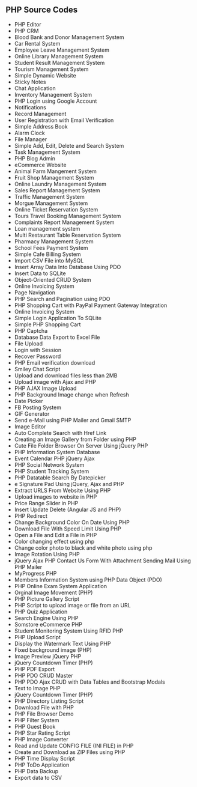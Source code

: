 <h2> PHP Source Codes </h2>
<ul>

 <li><a target="_blank" href="https://github.com/manjunath5496/PHP-Source-Codes/blob/master/php_1.rar" style="text-decoration:none;">PHP Editor</a></li>
  <li><a target="_blank" href="https://github.com/manjunath5496/PHP-CRM" style="text-decoration:none;">PHP CRM</a></li>
 <li><a target="_blank" href="https://github.com/manjunath5496/PHP-Source-Codes/blob/master/bloodbank and donar management system.rar" style="text-decoration:none;">Blood Bank and Donor Management System</a></li>
 <li><a target="_blank" href="https://github.com/manjunath5496/PHP-Source-Codes/blob/master/Car Rental Portal Project.rar" style="text-decoration:none;">Car Rental System </a></li>
 <li><a target="_blank" href="https://github.com/manjunath5496/PHP-Source-Codes/blob/master/Employee Leave Management System.rar" style="text-decoration:none;">Employee Leave Management System</a></li>
 <li><a target="_blank" href="https://github.com/manjunath5496/PHP-Source-Codes/blob/master/Online Library Management System.rar" style="text-decoration:none;">Online Library Management System</a></li>
 <li><a target="_blank" href="https://github.com/manjunath5496/PHP-Source-Codes/blob/master/Student Result Management System.rar" style="text-decoration:none;">Student Result Management System</a></li>
 <li><a target="_blank" href="https://github.com/manjunath5496/PHP-Source-Codes/blob/master/Tourism Management System.rar" style="text-decoration:none;">Tourism Management System</a></li>
  <li><a target="_blank" href="https://github.com/manjunath5496/PHP-Source-Codes/blob/master/simple-website.rar" style="text-decoration:none;">Simple Dynamic Website</a></li>
   <li><a target="_blank" href="https://github.com/manjunath5496/PHP-Source-Codes/blob/master/stickyNotes-master.rar" style="text-decoration:none;">Sticky Notes</a></li>
     <li><a target="_blank" href="https://github.com/manjunath5496/PHP-Source-Codes/blob/master/Chat-Application.rar" style="text-decoration:none;">Chat Application</a></li>
      <li><a target="_blank" href="https://github.com/manjunath5496/PHP-Source-Codes/blob/master/inventory_2014.rar" style="text-decoration:none;">Inventory Management System</a></li>
   
<li><a target="_blank" href="https://github.com/manjunath5496/PHP-Source-Codes/blob/master/Login with Google.rar" style="text-decoration:none;">PHP Login using Google Account</a></li>
  <li><a target="_blank" href="https://github.com/manjunath5496/PHP-Source-Codes/blob/master/notifications.rar" style="text-decoration:none;">Notifications</a></li>
   <li><a target="_blank" href="https://github.com/manjunath5496/PHP-Source-Codes/blob/master/recordmanagement.rar" style="text-decoration:none;">Record Management</a></li>
     <li><a target="_blank" href="https://github.com/manjunath5496/PHP-Source-Codes/blob/master/signup-email-verification.rar" style="text-decoration:none;">User Registration with Email Verification</a></li>
      <li><a target="_blank" href="https://github.com/manjunath5496/PHP-Source-Codes/blob/master/simple_address_book_php_mysql_pdo.rar" style="text-decoration:none;">Simple Address Book</a></li>
   
   <li><a target="_blank" href="https://github.com/manjunath5496/PHP-Source-Codes/blob/master/alarm_clock.rar" style="text-decoration:none;">Alarm Clock</a></li>
  <li><a target="_blank" href="https://github.com/manjunath5496/PHP-Source-Codes/blob/master/myfilemgr.rar" style="text-decoration:none;">File Manager</a></li>
   <li><a target="_blank" href="https://github.com/manjunath5496/PHP-Source-Codes/blob/master/Simple Add, Edit, Delete and Search System.rar" style="text-decoration:none;">Simple Add, Edit, Delete and Search System</a></li>
     <li><a target="_blank" href="https://github.com/manjunath5496/PHP-Source-Codes/blob/master/tasks.rar" style="text-decoration:none;">Task Management System</a></li>
 
<li><a target="_blank" href="https://github.com/manjunath5496/PHP-Source-Codes/blob/master/PHP-Blog-Admin-master.rar" style="text-decoration:none;">PHP Blog Admin</a></li>
 <li><a target="_blank" href="https://github.com/manjunath5496/PHP-Source-Codes/blob/master/PHP-PDO-eCommerce-Store-master.rar" style="text-decoration:none;">eCommerce Website</a></li>
 
<li><a target="_blank" href="https://github.com/manjunath5496/PHP-Source-Codes/blob/master/Animal Farm Mangement System.rar" style="text-decoration:none;">Animal Farm Mangement System</a></li>
  <li><a target="_blank" href="https://github.com/manjunath5496/PHP-Source-Codes/blob/master/Fruit Shop Management System.rar" style="text-decoration:none;">Fruit Shop Management System</a></li>
   <li><a target="_blank" href="https://github.com/manjunath5496/PHP-Source-Codes/blob/master/Online Laundry Management Project.rar" style="text-decoration:none;">Online Laundry Management System</a></li>
     <li><a target="_blank" href="https://github.com/manjunath5496/PHP-Source-Codes/blob/master/Sales Report Management System.rar" style="text-decoration:none;">Sales Report Management System</a></li>
 
<li><a target="_blank" href="https://github.com/manjunath5496/PHP-Source-Codes/blob/master/Traffic Management System.rar" style="text-decoration:none;">Traffic Management System</a></li>
 
   
  <li><a target="_blank" href="https://github.com/manjunath5496/PHP-Source-Codes/blob/master/Morgue Management System.rar" style="text-decoration:none;">Morgue Management System</a></li>
   <li><a target="_blank" href="https://github.com/manjunath5496/PHP-Source-Codes/blob/master/Online Ticket Reservation System.rar" style="text-decoration:none;">Online Ticket Reservation System</a></li>
     <li><a target="_blank" href="https://github.com/manjunath5496/PHP-Source-Codes/blob/master/Tours Travel Booking Management System.rar" style="text-decoration:none;">Tours Travel Booking Management System</a></li>
 

     
  <li><a target="_blank" href="https://github.com/manjunath5496/PHP-Source-Codes/blob/master/Complaints Report Management System.rar" style="text-decoration:none;">Complaints Report Management System</a></li>
   <li><a target="_blank" href="https://github.com/manjunath5496/PHP-Source-Codes/blob/master/Loan management system.rar" style="text-decoration:none;">Loan management system</a></li>
     <li><a target="_blank" href="https://github.com/manjunath5496/PHP-Source-Codes/blob/master/Multi Restaurant Table Reservation System.rar" style="text-decoration:none;">Multi Restaurant Table Reservation System</a></li>
     
   
<li><a target="_blank" href="https://github.com/manjunath5496/PHP-Source-Codes/blob/master/Pharmacy Management System.rar" style="text-decoration:none;">Pharmacy Management System</a></li>
   <li><a target="_blank" href="https://github.com/manjunath5496/PHP-Source-Codes/blob/master/School Fees Payment System.rar" style="text-decoration:none;">School Fees Payment System</a></li>
     <li><a target="_blank" href="https://github.com/manjunath5496/PHP-Source-Codes/blob/master/Simple Cafe Billing System.rar" style="text-decoration:none;">Simple Cafe Billing System</a></li>
     
<li><a target="_blank" href="https://github.com/manjunath5496/PHP-Source-Codes/blob/master/Import CSV File into MySQL.rar" style="text-decoration:none;">Import CSV File into MySQL</a></li>
     
   
<li><a target="_blank" href="https://github.com/manjunath5496/PHP-Source-Codes/blob/master/Insert Array Data Into Database Using PDO.rar" style="text-decoration:none;">Insert Array Data Into Database Using PDO</a></li>
   <li><a target="_blank" href="https://github.com/manjunath5496/PHP-Source-Codes/blob/master/Insert Data to SQLite.rar" style="text-decoration:none;">Insert Data to SQLite</a></li>
     <li><a target="_blank" href="https://github.com/manjunath5496/PHP-Source-Codes/blob/master/Object-Oriented CRUD System.rar" style="text-decoration:none;">Object-Oriented CRUD System</a></li>
   
<li><a target="_blank" href="https://github.com/manjunath5496/PHP-Source-Codes/blob/master/Online Invoicing System.rar" style="text-decoration:none;">Online Invoicing System</a></li>
   <li><a target="_blank" href="https://github.com/manjunath5496/PHP-Source-Codes/blob/master/Page Navigation.rar" style="text-decoration:none;">Page Navigation</a></li>
     <li><a target="_blank" href="https://github.com/manjunath5496/PHP-Source-Codes/blob/master/PHP Search and Pagination using PDO.rar" style="text-decoration:none;">PHP Search and Pagination using PDO</a></li>
      
<li><a target="_blank" href="https://github.com/manjunath5496/PHP-Source-Codes/blob/master/PHP Shopping Cart with PayPal Payment Gateway Integration.rar" style="text-decoration:none;">PHP Shopping Cart with PayPal Payment Gateway Integration</a></li>
   
<li><a target="_blank" href="https://github.com/manjunath5496/PHP-Source-Codes/blob/master/Online Invoicing System.rar" style="text-decoration:none;">Online Invoicing System</a></li>
   <li><a target="_blank" href="https://github.com/manjunath5496/PHP-Source-Codes/blob/master/Simple Login Application To SQLite.rar" style="text-decoration:none;">Simple Login Application To SQLite</a></li>
     <li><a target="_blank" href="https://github.com/manjunath5496/PHP-Source-Codes/blob/master/Simple PHP Shopping Cart.rar" style="text-decoration:none;">Simple PHP Shopping Cart</a></li>
        
   <li><a target="_blank" href="https://github.com/manjunath5496/PHP-Source-Codes/blob/master/Captcha.rar" style="text-decoration:none;">PHP Captcha</a></li>
   
<li><a target="_blank" href="https://github.com/manjunath5496/PHP-Source-Codes/blob/master/Database Data Export to Excel File.rar" style="text-decoration:none;">Database Data Export to Excel File</a></li>
<li><a target="_blank" href="https://github.com/manjunath5496/PHP-Source-Codes/blob/master/File Upload.rar" style="text-decoration:none;">File Upload</a></li>
<li><a target="_blank" href="https://github.com/manjunath5496/PHP-Source-Codes/blob/master/Login with Session.rar" style="text-decoration:none;">Login with Session</a></li>
   
 <li><a target="_blank" href="https://github.com/manjunath5496/PHP-Source-Codes/blob/master/Recover Password.rar" style="text-decoration:none;">Recover Password</a></li>
     
<li><a target="_blank" href="https://github.com/manjunath5496/PHP-Source-Codes/blob/master/php-email-verification-download.rar" style="text-decoration:none;">PHP Email verification download</a></li>
   
<li><a target="_blank" href="https://github.com/manjunath5496/PHP-Source-Codes/blob/master/smiley-chat-script.rar" style="text-decoration:none;">Smiley Chat Script</a></li>
<li><a target="_blank" href="https://github.com/manjunath5496/PHP-Source-Codes/blob/master/Upload and download files less than 2MB.rar" style="text-decoration:none;">Upload and download files less than 2MB</a></li>
<li><a target="_blank" href="https://github.com/manjunath5496/PHP-Source-Codes/blob/master/upload image with ajax and php.rar" style="text-decoration:none;">Upload image with Ajax and PHP</a></li>
   
 <li><a target="_blank" href="https://github.com/manjunath5496/PHP-Source-Codes/blob/master/PHP AJAX Image Upload.rar" style="text-decoration:none;">PHP AJAX Image Upload</a></li>
     
    
 <li><a target="_blank" href="https://github.com/manjunath5496/PHP-Source-Codes/blob/master/PHP Background Image change when Refresh.rar" style="text-decoration:none;">PHP Background Image change when Refresh</a></li>
        
   
 <li><a target="_blank" href="https://github.com/manjunath5496/PHP-Source-Codes/blob/master/datepicker.rar" style="text-decoration:none;">Date Picker</a></li>
<li><a target="_blank" href="https://github.com/manjunath5496/PHP-Source-Codes/blob/master/fb-posting-system.rar" style="text-decoration:none;">FB Posting System</a></li>
   
 <li><a target="_blank" href="https://github.com/manjunath5496/PHP-Source-Codes/blob/master/GIF Generator.rar" style="text-decoration:none;">GIF Generator</a></li>
     
    
 <li><a target="_blank" href="https://github.com/manjunath5496/PHP-Source-Codes/blob/master/How to Send e-Mail using PHPMailer and Gmail SMTP.rar" style="text-decoration:none;">Send e-Mail using PHP Mailer and Gmail SMTP</a></li>
        
<li><a target="_blank" href="https://github.com/manjunath5496/PHP-Source-Codes/blob/master/image-editor.rar" style="text-decoration:none;">Image Editor</a></li>
<li><a target="_blank" href="https://github.com/manjunath5496/PHP-Source-Codes/blob/master/AutoComplete Search with Href Link [PHP MySQL ].rar" style="text-decoration:none;"> Auto Complete Search with Href Link </a></li>
   
 <li><a target="_blank" href="https://github.com/manjunath5496/PHP-Source-Codes/blob/master/Creating an Image Gallery from Folder using PHP.rar" style="text-decoration:none;">Creating an Image Gallery from Folder using PHP</a></li>
     
<li><a target="_blank" href="https://github.com/manjunath5496/PHP-Source-Codes/blob/master/cute_file_folder_browser_on_server_using_jquery_php.rar" style="text-decoration:none;">Cute File Folder Browser On Server Using jQuery PHP</a></li>
     
    
 <li><a target="_blank" href="https://github.com/manjunath5496/PHP-Source-Codes/blob/master/Information System Database.rar" style="text-decoration:none;">PHP Information System Database</a></li>
        
<li><a target="_blank" href="https://github.com/manjunath5496/PHP-Source-Codes/blob/master/event_calendar_php_jquery_ajax_part2.rar" style="text-decoration:none;">Event Calendar PHP jQuery Ajax</a></li>
<li><a target="_blank" href="https://github.com/manjunath5496/PHP-Source-Codes/blob/master/social_networking_site.rar" style="text-decoration:none;"> PHP Social Network System</a></li>
   
 <li><a target="_blank" href="https://github.com/manjunath5496/PHP-Source-Codes/blob/master/sts.rar" style="text-decoration:none;">PHP Student Tracking System</a></li>
     
  <li><a target="_blank" href="https://github.com/manjunath5496/PHP-Source-Codes/blob/master/datatable-search-by-datepicker.rar" style="text-decoration:none;">PHP Datatable Search By Datepicker</a></li>
     
     
   <li><a target="_blank" href="https://github.com/manjunath5496/PHP-Source-Codes/blob/master/eSignature Pad Using Jquery AJAX and PHP.rar" style="text-decoration:none;">e Signature Pad Using jQuery, Ajax and PHP</a></li>
<li><a target="_blank" href="https://github.com/manjunath5496/PHP-Source-Codes/blob/master/extract_urls_from_website_php.rar" style="text-decoration:none;"> Extract URLS From Website Using PHP</a></li>
   
 <li><a target="_blank" href="https://github.com/manjunath5496/PHP-Source-Codes/blob/master/Upload images to website in PHP.rar" style="text-decoration:none;">Upload images to website in PHP</a></li>
     
  <li><a target="_blank" href="https://github.com/manjunath5496/PHP-Source-Codes/blob/master/product.rar" style="text-decoration:none;">Price Range Slider in PHP</a></li>
     
       
  <li><a target="_blank" href="https://github.com/manjunath5496/PHP-Source-Codes/blob/master/angularjs_insert_update_delete.rar" style="text-decoration:none;">Insert Update Delete (Angular JS and PHP)</a></li>
  
  
<li><a target="_blank" href="https://github.com/manjunath5496/PHP-Source-Codes/blob/master/Redirect.rar" style="text-decoration:none;"> PHP Redirect</a></li>
   
 <li><a target="_blank" href="https://github.com/manjunath5496/PHP-Source-Codes/blob/master/change background color on date using php.rar" style="text-decoration:none;">Change Background Color On Date Using PHP</a></li>
     
  <li><a target="_blank" href="https://github.com/manjunath5496/PHP-Source-Codes/blob/master/Download File With Speed Limit Using PHP.rar" style="text-decoration:none;">Download File With Speed Limit Using PHP</a></li>
     
       
  <li><a target="_blank" href="https://github.com/manjunath5496/PHP-Source-Codes/blob/master/filehandling.rar" style="text-decoration:none;">Open a File and Edit a File in PHP</a></li>  
  
  <li><a target="_blank" href="https://github.com/manjunath5496/PHP-Source-Codes/blob/master/color changing effect using php.rar" style="text-decoration:none;">Color changing effect using php</a></li>  
  
  
  
 <li><a target="_blank" href="https://github.com/manjunath5496/PHP-Source-Codes/blob/master/change-color-photo-to-black-and-white-photo-using-php.rar" style="text-decoration:none;">Change color photo to black and white photo using php</a></li>
  
  
<li><a target="_blank" href="https://github.com/manjunath5496/PHP-Source-Codes/blob/master/image rotation using php.rar" style="text-decoration:none;"> Image Rotation Using PHP</a></li>
   
 <li><a target="_blank" href="https://github.com/manjunath5496/PHP-Source-Codes/blob/master/jquery-ajax-php-contact-us-form-with-attachment-sending-mail-using-phpmailer.rar" style="text-decoration:none;">jQuery Ajax PHP Contact Us Form With Attachment Sending Mail Using PHP Mailer</a></li>
     
  <li><a target="_blank" href="https://github.com/manjunath5496/PHP-Source-Codes/blob/master/myProgress.rar" style="text-decoration:none;">MyProgress PHP</a></li>
     
       
  <li><a target="_blank" href="https://github.com/manjunath5496/PHP-Source-Codes/blob/master/nochp.rar" style="text-decoration:none;">Members Information System using PHP Data Object (PDO)</a></li>  
  
  <li><a target="_blank" href="https://github.com/manjunath5496/PHP-Source-Codes/blob/master/Online-Exam-System--master.rar" style="text-decoration:none;">PHP Online Exam System Application</a></li>  
  
    
 <li><a target="_blank" href="https://github.com/manjunath5496/PHP-Source-Codes/blob/master/orginal imagemovement.rar" style="text-decoration:none;"> Orginal Image Movement (PHP)</a></li>
   
 <li><a target="_blank" href="https://github.com/manjunath5496/PHP-Source-Codes/blob/master/photo-gallery-v1.rar" style="text-decoration:none;">PHP Picture Gallery Script</a></li>
     
  <li><a target="_blank" href="https://github.com/manjunath5496/PHP-Source-Codes/blob/master/php-upload-image-from-url.rar" style="text-decoration:none;">PHP Script to upload image or file from an URL</a></li>
     
       
  <li><a target="_blank" href="https://github.com/manjunath5496/PHP-Source-Codes/blob/master/quiz-1.rar" style="text-decoration:none;">PHP Quiz Application</a></li>  
  
  <li><a target="_blank" href="https://github.com/manjunath5496/PHP-Source-Codes/blob/master/search engine.rar" style="text-decoration:none;">Search Engine Using PHP</a></li>  
   
<li><a target="_blank" href="https://github.com/manjunath5496/PHP-Source-Codes/blob/master/Somstore eCommerce.rar" style="text-decoration:none;">Somstore eCommerce PHP</a></li>  
  
  <li><a target="_blank" href="https://github.com/manjunath5496/PHP-Source-Codes/blob/master/Student Monitoring System Using RFID PHP Script.rar" style="text-decoration:none;">Student Monitoring System Using RFID PHP</a></li>  
  <li><a target="_blank" href="https://github.com/manjunath5496/PHP-Source-Codes/blob/master/upload script.rar" style="text-decoration:none;">PHP Upload Script</a></li>    
  
 
 
 <li><a target="_blank" href="https://github.com/manjunath5496/PHP-Source-Codes/blob/master/Display the Watermark Text Using PHP.rar" style="text-decoration:none;">Display the Watermark Text Using PHP</a></li>  
  
 <li><a target="_blank" href="https://github.com/manjunath5496/PHP-Source-Codes/blob/master/fixed background image.rar" style="text-decoration:none;">Fixed background image (PHP)</a></li>  
   
<li><a target="_blank" href="https://github.com/manjunath5496/PHP-Source-Codes/blob/master/image-preview-jquery php.rar" style="text-decoration:none;">Image Preview jQuery PHP</a></li>  
  
  <li><a target="_blank" href="https://github.com/manjunath5496/PHP-Source-Codes/blob/master/jquery-countdown-timer php.rar" style="text-decoration:none;">jQuery Countdown Timer (PHP)</a></li>  
  <li><a target="_blank" href="https://github.com/manjunath5496/PHP-Source-Codes/blob/master/pdf_export.rar" style="text-decoration:none;">PHP PDF Export</a></li>    
  
  <li><a target="_blank" href="https://github.com/manjunath5496/PHP-Source-Codes/blob/master/PDO-CRUD-master.rar" style="text-decoration:none;">PHP PDO CRUD Master</a></li>  
  
  <li><a target="_blank" href="https://github.com/manjunath5496/PHP-Source-Codes/blob/master/PHP PDO Ajax CRUD with Data Tables and Bootstrap Modals.rar" style="text-decoration:none;">PHP PDO Ajax CRUD with Data Tables and Bootstrap Modals</a></li>  
  <li><a target="_blank" href="https://github.com/manjunath5496/PHP-Source-Codes/blob/master/text-img.rar" style="text-decoration:none;">Text to Image PHP </a></li>    
          
   
   
   
   <li><a target="_blank" href="https://github.com/manjunath5496/PHP-Source-Codes/blob/master/countdown-timer.rar" style="text-decoration:none;">jQuery Countdown Timer (PHP)</a></li>  
   
<li><a target="_blank" href="https://github.com/manjunath5496/PHP-Source-Codes/blob/master/directory-list.rar" style="text-decoration:none;">PHP Directory Listing Script</a></li>  
  
  <li><a target="_blank" href="https://github.com/manjunath5496/PHP-Source-Codes/blob/master/downloader.rar" style="text-decoration:none;">Download File with PHP</a></li>  
  <li><a target="_blank" href="https://github.com/manjunath5496/PHP-Source-Codes/blob/master/file-browser-demo.rar" style="text-decoration:none;">PHP File Browser Demo</a></li>    
  
  <li><a target="_blank" href="https://github.com/manjunath5496/PHP-Source-Codes/blob/master/filter12.rar" style="text-decoration:none;">PHP Filter System</a></li>  
  
  <li><a target="_blank" href="https://github.com/manjunath5496/PHP-Source-Codes/blob/master/Guestbook.rar" style="text-decoration:none;">PHP Guest Book</a></li>  
  <li><a target="_blank" href="https://github.com/manjunath5496/PHP-Source-Codes/blob/master/php star rating script.rar" style="text-decoration:none;">PHP Star Rating Script </a></li>    
          
  <li><a target="_blank" href="https://github.com/manjunath5496/PHP-Source-Codes/blob/master/php_image_converter.rar" style="text-decoration:none;">PHP Image Converter</a></li>  
  <li><a target="_blank" href="https://github.com/manjunath5496/PHP-Source-Codes/blob/master/php_ini_file.rar" style="text-decoration:none;">Read and Update CONFIG FILE (INI FILE) in PHP</a></li>    
  
  <li><a target="_blank" href="https://github.com/manjunath5496/PHP-Source-Codes/blob/master/phpzip.rar" style="text-decoration:none;">Create and Download as ZIP Files using PHP</a></li>  
  
  <li><a target="_blank" href="https://github.com/manjunath5496/PHP-Source-Codes/blob/master/time display.rar" style="text-decoration:none;">PHP Time Display Script</a></li>  
  <li><a target="_blank" href="https://github.com/manjunath5496/PHP-Source-Codes/blob/master/ToDo-master.rar" style="text-decoration:none;">PHP ToDo Application </a></li>    
            
  <li><a target="_blank" href="https://github.com/manjunath5496/PHP-Data-Backup" style="text-decoration:none;">PHP Data Backup</a></li>  
  <li><a target="_blank" href="https://github.com/manjunath5496/Export-data-to-CSV" style="text-decoration:none;">Export data to CSV </a></li>    
             
   
   
   
   
 </ul>
